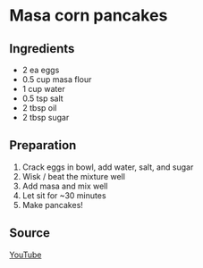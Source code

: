# Masa corn pancakes
## Ingredients
- 2 ea eggs
- 0.5 cup masa flour
- 1 cup water
- 0.5 tsp salt
- 2 tbsp oil
- 2 tbsp sugar
## Preparation
1. Crack eggs in bowl, add water, salt, and sugar
2. Wisk / beat the mixture well
3. Add masa and mix well
4. Let sit for ~30 minutes
5. Make pancakes!
## Source
[YouTube](https://www.youtube.com/watch?v=YCDVNx2bfOk)